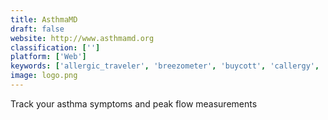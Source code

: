 ```yaml
---
title: AsthmaMD
draft: false 
website: http://www.asthmamd.org
classification: ['']
platform: ['Web']
keywords: ['allergic_traveler', 'breezometer', 'buycott', 'callergy', 'dronedeploy', 'fresh_air', 'groma', 'hailie', 'precisionmapper', 'shelf_engine', 'spelt', 'yaycam']
image: logo.png
---
```

Track your asthma symptoms and peak flow measurements